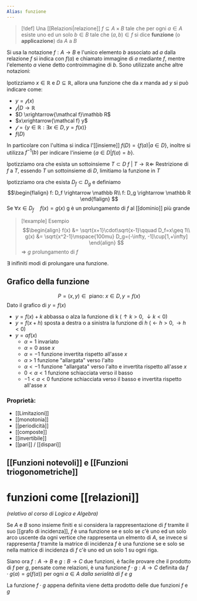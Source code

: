 ```yaml
---
Alias: funzione
---
```


>[!def]
>Una [[Relazioni|relazione]] $f \subseteq A \times B$ tale che per ogni $a \in A$ esiste uno ed un solo $b \in B$ tale che $(a,b) \in f$ si dice **funzione** (o **applicazione**) da $A$ a $B$

Si usa la notazione $f : A \to B$ e l'unico elemento $b$ associato ad $a$ dalla relazione $f$ si indica con $f(a)$ e chiamato immagine di $a$ mediante $f$, mentre l'elemento $a$ viene detto controimmagine di $b$. Sono utilizzate anche altre notazioni:

Ipotizziamo $x \in \mathbb R$ e $D \subseteq \mathbb R$, allora una funzione che da $x$ manda ad $y$ si può indicare come:

- $y = \mathcal f(x)$ 
- $\mathcal{f} | D \rightarrow\mathbb R$
- $D \xrightarrow{\mathcal f}\mathbb R$
- $x\xrightarrow{\mathcal f} y$
- $\mathcal f = \left\lbrace y \in \mathbb R : \exists x \in D, y = f(x)\right\rbrace$
- $f(D)$

In particolare con l'ultima si indica l'[[insieme]] $f(D) = \{ f(a) | a \in D \}$, inoltre si utilizza $f^{-1}(b)$ per indicare l'insieme $\{ a \in D | f(a) = b \}$.

Ipotizziamo ora che esista un sottoinsieme  $T \subset D$
$f \ |\ T \rightarrow \mathbb R \Longleftarrow$ Restrizione di $f$ a $T$, essendo $T$ un sottoinsieme di $D$, limitiamo la funzione in $T$

Ipotizziamo ora che esista $D_f \subset D_g$ e definiamo
$$\begin{flalign}
f: D_f \rightarrow \mathbb R\\
f: D_g \rightarrow \mathbb R
\end{flalign}
$$
Se $\forall x \in D_f\quad f(x) = g(x)$ g è un prolungamento di $f$ al [[dominio]] più grande

>[!example] Esempio
>$$\begin{align}
>f(x) &= \sqrt{x+1}\cdot\sqrt{x-1}\qquad D_f=x\geq 1\\
>g(x) &= \sqrt{x^2-1}\mspace{100mu} D_g=(-\infty, -1]\cup[1,+\infty]
>\end{align}
>$$
>$\Longrightarrow$ $g$ prolungamento di $f$

$\exists$ inifiniti modi di prolungare una funzione.


## Grafico della funzione

$$P = (x,y) \in \text{ piano: } x \in D, y = f(x)$$
Dato il grafico di $y = f(x)$
- $y = f(x) + k$ abbassa o alza la funzione di k ($\uparrow k > 0$, $\downarrow k< 0$)
- $y = f(x +  h)$ sposta a destra o a sinistra la funzione di $h$ ($\leftarrow h > 0,\rightarrow h < 0$)
 - $y = \alpha f(x)$
    - $\alpha = 1$ invariato
    - $\alpha = 0$ asse $x$
    - $\alpha = -1$ funzione invertita rispetto all'asse $x$
	- $\alpha$ > 1 funzione "allargata" verso l'alto
	- $\alpha < -1$ funzione "allargata" verso l'alto e invertita rispetto all'asse $x$
	- $0 < \alpha <1$ funzione schiacciata verso il basso
	- $-1 < \alpha < 0$ funzione schiacciata verso il basso e invertita rispetto all'asse $x$ 


### Proprietà:
- [[Limitazioni]]
- [[monotonia]]
- [[periodicità]]
- [[composte]]
- [[invertibile]]
- [[pari]] / [[dispari]]




## [[Funzioni notevoli]] e [[Funzioni triogonometriche]]

# funzioni come [[relazioni]]
*(relativo al corso di Logica e Algebra)*

Se $A$ e $B$ sono insieme finiti e si considera la rappresentazione di $f$ tramite il suo [[grafo di incidenza]], $f$ è una funzione se e solo se c'è uno ed un solo arco uscente da ogni vertice che rappresenta un elmento di $A$, se invece si rappresenta $f$ tramite la matrice di incidenza $f$ è una funzione se e solo se nella matrice di incidenza di $f$ c'è uno ed un solo $1$ su ogni riga.

Siano ora $f : A \to B$ e $g : B \to C$ due funzioni, è facile provare che il prodotto di $f$ per $g$, pensate come relazioni, è una funzione $f \cdot g : A \to C$ definita da $f \cdot g (a) = g(f(a))$ per ogni $a \in A$ *dalla serialità di $f$ e $g$*

La funzione $f \cdot g$ appena definita viene detta prodotto delle due funzioni $f$ e $g$